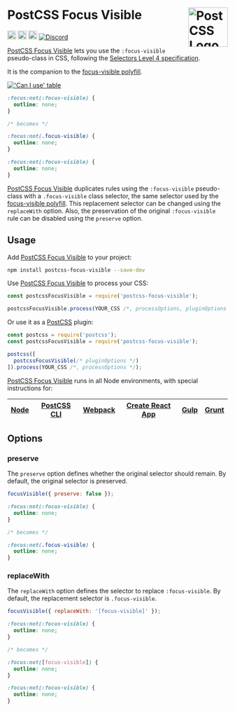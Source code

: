 # PostCSS Focus Visible [<img src="https://postcss.github.io/postcss/logo.svg" alt="PostCSS Logo" width="90" height="90" align="right">][postcss]

[<img alt="npm version" src="https://img.shields.io/npm/v/postcss-focus-visible.svg" height="20">][npm-url]
[<img alt="CSS Standard Status" src="https://cssdb.org/images/badges/focus-within-pseudo-class.svg" height="20">][css-url]
[<img alt="Build Status" src="https://github.com/csstools/postcss-plugins/workflows/test/badge.svg" height="20">][cli-url]
[<img alt="Discord" src="https://shields.io/badge/Discord-5865F2?logo=discord&logoColor=white">][discord]

[PostCSS Focus Visible] lets you use the `:focus-visible` pseudo-class in
CSS, following the [Selectors Level 4 specification].

It is the companion to the [focus-visible polyfill].

[!['Can I use' table](https://caniuse.bitsofco.de/image/css-focus-visible.png)](https://caniuse.com/#feat=css-focus-visible)

```css
:focus:not(:focus-visible) {
  outline: none;
}

/* becomes */

:focus:not(.focus-visible) {
  outline: none;
}

:focus:not(:focus-visible) {
  outline: none;
}
```

[PostCSS Focus Visible] duplicates rules using the `:focus-visible` pseudo-class
with a `.focus-visible` class selector, the same selector used by the
[focus-visible polyfill]. This replacement selector can be changed using the
`replaceWith` option. Also, the preservation of the original `:focus-visible`
rule can be disabled using the `preserve` option.

## Usage

Add [PostCSS Focus Visible] to your project:

```bash
npm install postcss-focus-visible --save-dev
```

Use [PostCSS Focus Visible] to process your CSS:

```js
const postcssFocusVisible = require('postcss-focus-visible');

postcssFocusVisible.process(YOUR_CSS /*, processOptions, pluginOptions */);
```

Or use it as a [PostCSS] plugin:

```js
const postcss = require('postcss');
const postcssFocusVisible = require('postcss-focus-visible');

postcss([
  postcssFocusVisible(/* pluginOptions */)
]).process(YOUR_CSS /*, processOptions */);
```

[PostCSS Focus Visible] runs in all Node environments, with special
instructions for:

| [Node](INSTALL.md#node) | [PostCSS CLI](INSTALL.md#postcss-cli) | [Webpack](INSTALL.md#webpack) | [Create React App](INSTALL.md#create-react-app) | [Gulp](INSTALL.md#gulp) | [Grunt](INSTALL.md#grunt) |
|-------------------------|---------------------------------------|-------------------------------|-------------------------------------------------|-------------------------|---------------------------|

## Options

### preserve

The `preserve` option defines whether the original selector should remain. By
default, the original selector is preserved.

```js
focusVisible({ preserve: false });
```

```css
:focus:not(:focus-visible) {
  outline: none;
}

/* becomes */

:focus:not(.focus-visible) {
  outline: none;
}
```

### replaceWith

The `replaceWith` option defines the selector to replace `:focus-visible`. By
default, the replacement selector is `.focus-visible`.

```js
focusVisible({ replaceWith: '[focus-visible]' });
```

```css
:focus:not(:focus-visible) {
  outline: none;
}

/* becomes */

:focus:not([focus-visible]) {
  outline: none;
}

:focus:not(:focus-visible) {
  outline: none;
}
```

[cli-url]: https://github.com/csstools/postcss-plugins/actions/workflows/test.yml?query=workflow/test

[css-url]: https://cssdb.org/#focus-visible-pseudo-class

[discord]: https://discord.gg/bUadyRwkJS

[npm-url]: https://www.npmjs.com/package/postcss-focus-visible

[focus-visible polyfill]: https://github.com/WICG/focus-visible

[Gulp PostCSS]: https://github.com/postcss/gulp-postcss

[Grunt PostCSS]: https://github.com/nDmitry/grunt-postcss

[PostCSS]: https://github.com/postcss/postcss

[PostCSS Focus Visible]: https://github.com/csstools/postcss-plugins/tree/main/plugins/postcss-focus-visible

[PostCSS Loader]: https://github.com/postcss/postcss-loader

[Selectors Level 4 specification]: https://www.w3.org/TR/selectors-4/#the-focus-visible-pseudo
